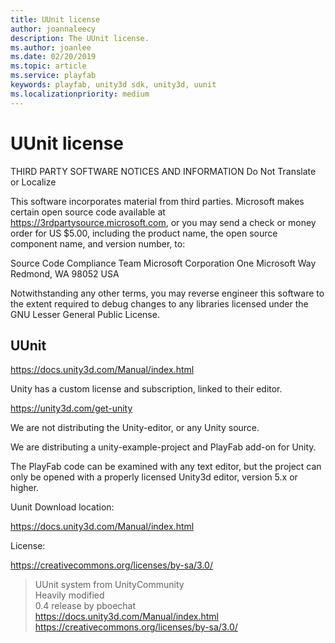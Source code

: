 ```yaml
---
title: UUnit license
author: joannaleecy
description: The UUnit license.
ms.author: joanlee
ms.date: 02/20/2019
ms.topic: article
ms.service: playfab
keywords: playfab, unity3d sdk, unity3d, uunit
ms.localizationpriority: medium
---
```


# UUnit license

THIRD PARTY SOFTWARE NOTICES AND INFORMATION
Do Not Translate or Localize

This software incorporates material from third parties. Microsoft makes certain 
open source code available at https://3rdpartysource.microsoft.com, or you may 
send a check or money order for US $5.00, including the product name, the open 
source component name, and version number, to:

Source Code Compliance Team
Microsoft Corporation
One Microsoft Way
Redmond, WA 98052
USA

Notwithstanding any other terms, you may reverse engineer this software to the 
extent required to debug changes to any libraries licensed under the GNU Lesser 
General Public License.


## UUnit

https://docs.unity3d.com/Manual/index.html


Unity has a custom license and subscription, linked to their editor.

https://unity3d.com/get-unity

We are not distributing the Unity-editor, or any Unity source.

We are distributing a unity-example-project and PlayFab add-on for Unity.

The PlayFab code can be examined with any text editor, but the project can only be opened with a properly licensed Unity3d editor, version 5.x or higher.

Uunit Download location:

https://docs.unity3d.com/Manual/index.html

License:

https://creativecommons.org/licenses/by-sa/3.0/

> UUnit system from UnityCommunity  
> Heavily modified  
> 0.4 release by pboechat  
> https://docs.unity3d.com/Manual/index.html  
> https://creativecommons.org/licenses/by-sa/3.0/  

